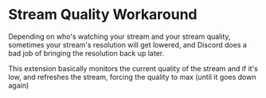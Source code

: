 # Stream Quality Workaround

Depending on who's watching your stream and your stream quality, sometimes your stream's resolution will get lowered, 
and Discord does a bad job of bringing the resolution back up later.

This extension basically monitors the current quality of the stream and if it's low,
and refreshes the stream, forcing the quality to max (until it goes down again)